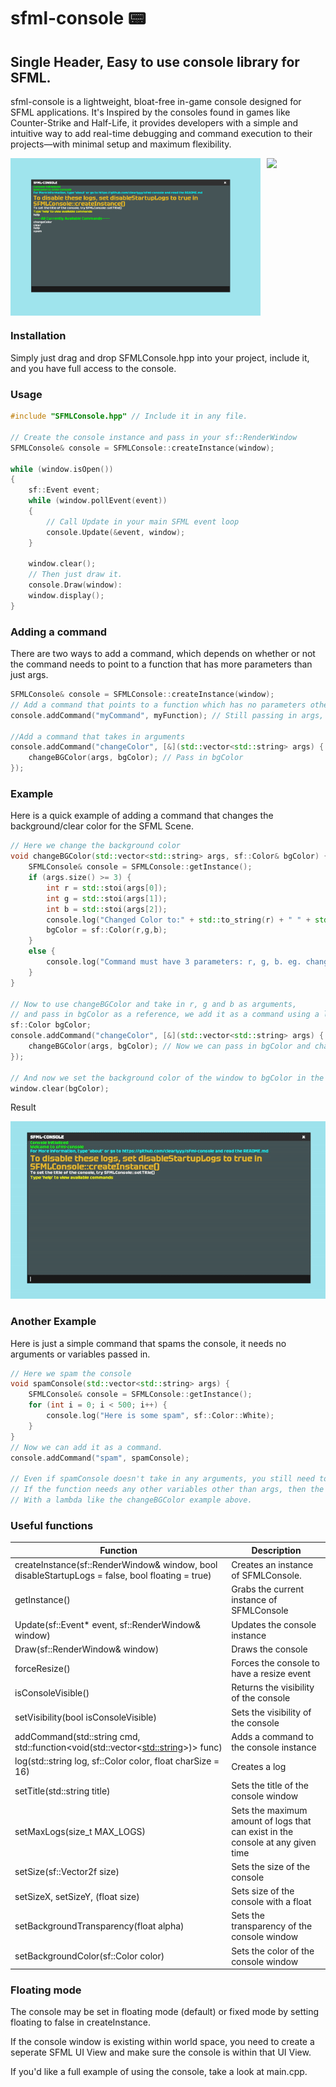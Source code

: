 # sfml-console 📟
## Single Header, Easy to use console library for SFML.

sfml-console is a lightweight, bloat-free in-game console designed for SFML applications. It's Inspired by the consoles found in games like Counter-Strike and Half-Life, it provides developers with a simple and intuitive way to add real-time debugging and command execution to their projects—with minimal setup and maximum flexibility.

<div style="display: flex; gap: 10px;">
  <img src="pic1.png" width="400"/>
  <img src="gif1.gif" width="400"/>
</div>

### Installation
Simply just drag and drop SFMLConsole.hpp into your project, include it, and you have full access to the console.

### Usage

```c++
#include "SFMLConsole.hpp" // Include it in any file.

// Create the console instance and pass in your sf::RenderWindow
SFMLConsole& console = SFMLConsole::createInstance(window);

while (window.isOpen())
{
    sf::Event event;
    while (window.pollEvent(event))
    {
        // Call Update in your main SFML event loop
        console.Update(&event, window);
    }

    window.clear();
    // Then just draw it.
    console.Draw(window):
    window.display();
}

```

### Adding a command
There are two ways to add a command, which depends on whether or not the command needs to point to a function that has more parameters than just args.
```c++
SFMLConsole& console = SFMLConsole::createInstance(window);
// Add a command that points to a function which has no parameters other than args.
console.addCommand("myCommand", myFunction); // Still passing in args, but the function doesn't need any other variables passed in.

//Add a command that takes in arguments
console.addCommand("changeColor", [&](std::vector<std::string> args) {
    changeBGColor(args, bgColor); // Pass in bgColor
});
```

### Example
Here is a quick example of adding a command that changes the background/clear color for the SFML Scene.
```c++
// Here we change the background color
void changeBGColor(std::vector<std::string> args, sf::Color& bgColor) {
	SFMLConsole& console = SFMLConsole::getInstance();
	if (args.size() >= 3) {
		int r = std::stoi(args[0]);
		int g = std::stoi(args[1]);
		int b = std::stoi(args[2]);
		console.log("Changed Color to:" + std::to_string(r) + " " + std::to_string(g) + " " + std::to_string(b) + ".", sf::Color(r,g,b), 24);
		bgColor = sf::Color(r,g,b);
	}
	else {
		console.log("Command must have 3 parameters: r, g, b. eg. changeColor 255 147 244", sf::Color(163, 75, 72));
	}
}

// Now to use changeBGColor and take in r, g and b as arguments, 
// and pass in bgColor as a reference, we add it as a command using a lambda.
sf::Color bgColor;
console.addCommand("changeColor", [&](std::vector<std::string> args) {
    changeBGColor(args, bgColor); // Now we can pass in bgColor and change it.
});

// And now we set the background color of the window to bgColor in the game loop.
window.clear(bgColor);
```
Result

![Example 1 Gif](sfml-example1.gif)

### Another Example

Here is just a simple command that spams the console, it needs no arguments or variables passed in.

```c++
// Here we spam the console
void spamConsole(std::vector<std::string> args) {
	SFMLConsole& console = SFMLConsole::getInstance();
	for (int i = 0; i < 500; i++) {
		console.log("Here is some spam", sf::Color::White);
	}
}
// Now we can add it as a command.
console.addCommand("spam", spamConsole);

// Even if spamConsole doesn't take in any arguments, you still need to specify the args as a parameter.
// If the function needs any other variables other than args, then the function must be done
// With a lambda like the changeBGColor example above.
```

### Useful functions

| Function | Description                                       |
|----------|---------------------------------------------------|
| createInstance(sf::RenderWindow& window, bool disableStartupLogs = false, bool floating = true) | Creates an instance of SFMLConsole.       |
| getInstance()    | Grabs the current instance of SFMLConsole |
| Update(sf::Event* event, sf::RenderWindow& window)         | Updates the console instance              |
| Draw(sf::RenderWindow& window)           | Draws the console                         | 
| forceResize()    | Forces the console to have a resize event |
| isConsoleVisible() | Returns the visibility of the console   |
| setVisibility(bool isConsoleVisible)  | Sets the visibility of the console        |
| addCommand(std::string cmd, std::function<void(std::vector<<std::string>>)> func)| Adds a command to the console instance    |
| log(std::string log, sf::Color color, float charSize = 16)| Creates a log |
| setTitle(std::string title) | Sets the title of the console window |
| setMaxLogs(size_t MAX_LOGS) | Sets the maximum amount of logs that can exist in the console at any given time |
| setSize(sf::Vector2f size) | Sets the size of the console |
| setSizeX, setSizeY, (float size) | Sets size of the console with a float |
| setBackgroundTransparency(float alpha) | Sets the transparency of the console window |
| setBackgroundColor(sf::Color color) | Sets the color of the console window


### Floating mode
The console may be set in floating mode (default) or fixed mode by setting floating to false in createInstance.

If the console window is existing within world space, you need to create a seperate SFML UI View and make sure the console is within that UI View.

If you'd like a full example of using the console, take a look at main.cpp. 


